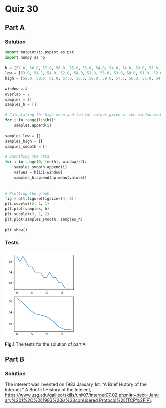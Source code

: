 # Quiz 30
## Part A
### Solution
```.py
import matplotlib.pyplot as plt
import numpy as np

h = [57.0, 56.0, 57.0, 56.0, 55.0, 55.0, 54.0, 54.0, 54.0, 53.0, 53.0, 54.0, 53.0, 53.0, 52.0, 52.0, 51.0, 51.0, 51.0]
low = [53.0, 54.0, 54.0, 52.0, 54.0, 51.0, 53.0, 53.0, 50.0, 51.0, 52.0, 53.0, 49.0, 50.0, 50.0, 49.0, 50.0, 47.0, 50.0]
high = [58.0, 60.0, 61.0, 57.0, 56.0, 58.0, 58.0, 57.0, 56.0, 55.0, 54.0, 57.0, 54.0, 56.0, 53.0, 56.0, 53.0, 55.0, 52.0]

window = 4
overlap = 2
samples = []
samples_h = []

# Calculating the high mean and low for values given in the window with the overlap of 50%
for i in range(len(h)):
    samples.append(i)

samples_low = []
samples_high = []
samples_smooth = []

# Smoothing the data
for i in range(0, len(h), window//2):
    samples_smooth.append(i)
    values = h[i:i+window]
    samples_h.append(np.mean(values))


# Plotting the graph
fig = plt.figure(figsize=(4, 8))
plt.subplot(3, 1, 1)
plt.plot(samples, h)
plt.subplot(3, 1, 2)
plt.plot(samples_smooth, samples_h)

plt.show()
```
### Tests
![](https://github.com/thumulakaru/Unit-2--repo/blob/main/Quizzes/Quiz_030_Tests.png)

**Fig.1** The tests for the solution of part A

## Part B

### Solution
The interent was invented on 1983 January 1st.
“A Brief History of the Internet.” A Brief of History of the Interent,
https://www.usg.edu/galileo/skills/unit07/internet07_02.phtml#:~:text=January%201%2C%201983%20is%20considered,Protocol%20(TCP%2FIP). 

